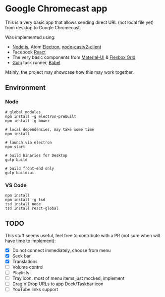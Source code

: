 # Google Chromecast app

This is a very basic app that allows sending direct URL (not local file yet) from desktop to Google Chromecast.

Was implemented using:

- [Node.js](https://nodejs.org/en/), Atom [Electron](http://electron.atom.io/), [node-castv2-client](https://github.com/thibauts/node-castv2-client)
- Facebook [React](http://facebook.github.io/react/)
- The very basic components from [Material-UI](http://www.material-ui.com/#/) &amp; [Flexbox Grid](http://flexboxgrid.com/)
- [Gulp](http://gulpjs.com/) task runner, [Babel](https://babeljs.io/)

Mainly, the project may showcase how this may work together.

## Environment

### Node

```
# global modules
npm install -g electron-prebuilt
npm install -g bower

# local dependencies, may take some time
npm install

# launch via electron
npm start

# build binaries for Desktop
gulp build

# build front-end only
gulp build:ui
```

### VS Code

```
npm install
npm install -g tsd
tsd install node
tsd install react-global
```

## TODO

This stuff seems useful, feel free to contribute with a PR (not sure when will have time to implement):

- [x] Do not connect immediately, choose from menu
- [x] Seek bar
- [x] Translations
- [ ] Volume control
- [ ] Playlists
- [ ] Tray icon: most of menu items just mocked, implement
- [ ] Drag'n'Drop URLs to app Dock/Taskbar icon
- [ ] YouTube links support
